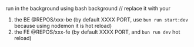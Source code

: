 run in the background using bash background
<example> // replace it with your
1. the BE @REPOS/xxx-be (by default XXXX PORT, use `bun run start:dev` because using nodemon it is hot reload)
2. the FE @REPOS/xxx-fe (by default XXXX PORT, and `bun run dev` hot reload)
</example>
